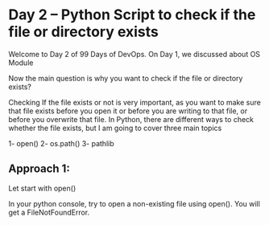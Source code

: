 # Day 2 – Python Script to check if the file or directory exists

Welcome to Day 2 of 99 Days of DevOps. On Day 1, we discussed about OS Module 

Now the main question is why you want to check if the file or directory exists?

Checking If the file exists or not is very important, as you want to make sure that file exists before you open it or before you are writing to that file, or before you overwrite that file. In Python, there are different ways to check whether the file exists, but I am going to cover three main topics

1- open()
2- os.path()
3- pathlib

## Approach 1:
Let start with open()

In your python console, try to open a non-existing file using open(). You will get a FileNotFoundError.


